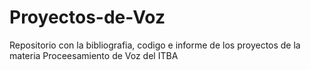# Proyectos-de-Voz
Repositorio con la bibliografia, codigo e informe de los proyectos de la materia Proceesamiento de Voz del ITBA
